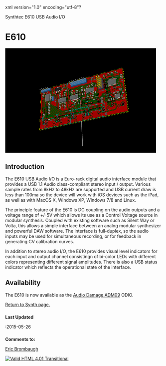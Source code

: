xml version="1.0" encoding="utf-8"?



Synthtec E610 USB Audio I/O



# E610


![E610 3D](./USB_Audio.png)


## Introduction


The E610 USB Audio I/O is a Euro-rack digital audio interface module that
provides a USB 1.1 Audio class-compliant stereo input / output. Various sample
rates from 8kHz to 48kHz are supported and USB current draw is less than 100ma
so the device will work with iOS devices such as the iPad, as well as with MacOS X,
Windows XP, Windows 7/8 and Linux.

The principle feature of the E610 is DC coupling on the audio outputs and
a voltage range of +/-5V which allows its use as a Control Voltage source in
modular synthesis. Coupled with existing software such as Silent Way or Volta,
this allows a simple interface between an analog modular synthesizer and
powerful DAW software. The interface is full-duplex, so the audio inputs may
be used for simultaneous recording, or for feedback in generating CV calibration
curves.

In addition to stereo audio I/O, the E610 provides visual level indicators
for each input and output channel consistingn of bi-color LEDs with different
colors representing different signal amplitudes. There is also a USB status
indicator which reflects the operational state of the interface.

## Availability


The E610 is now available as the [Audio Damage ADM09](http://www.audiodamage.com/hardware/product.php?pid=ADM09) ODIO.

[Return to Synth page.](../index.html)
##### 
**Last Updated**


:2015-05-26
##### 
**Comments to:**


[Eric Brombaugh](mailto:ebrombaugh1@cox.net)

[![Valid HTML 4.01 Transitional](http://www.w3.org/Icons/valid-html401)](http://validator.w3.org/check?uri=referer)











